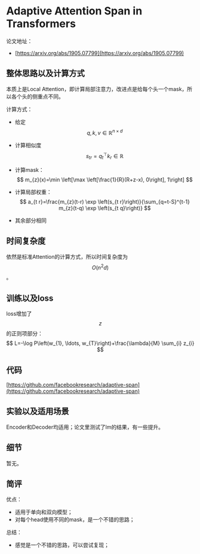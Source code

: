 # Adaptive Attention Span in Transformers

论文地址：

- [https://arxiv.org/abs/1905.07799](https://arxiv.org/abs/1905.07799)



## 整体思路以及计算方式

本质上是Local Attention，即计算局部注意力，改进点是给每个头一个mask，所以各个头的侧重点不同。

计算方式：

- 给定$$q, k, v\in \mathbb R^{n\times d}$$

- 计算相似度$$s_{tr}= q_t^{\top} k_r \in \mathbb R$$

- 计算mask：
  $$
  m_{z}(x)=\min \left[\max \left[\frac{1}{R}(R+z-x), 0\right], 1\right]
  $$

- 计算局部权重：
  $$
  a_{t r}=\frac{m_{z}(t-r) \exp \left(s_{t r}\right)}{\sum_{q=t-S}^{t-1} m_{z}(t-q) \exp \left(s_{t q}\right)}
  $$

- 其余部分相同



## 时间复杂度

依然是标准Attention的计算方式，所以时间复杂度为$$O(n^2 d)$$。



## 训练以及loss

loss增加了$$z$$的正则项部分：
$$
L=-\log P\left(w_{1}, \ldots, w_{T}\right)+\frac{\lambda}{M} \sum_{i} z_{i}
$$


## 代码

[https://github.com/facebookresearch/adaptive-span](https://github.com/facebookresearch/adaptive-span)



## 实验以及适用场景

Encoder和Decoder均适用；论文里测试了lm的结果，有一些提升。



## 细节

暂无。



## 简评

优点：

- 适用于单向和双向模型；
- 对每个head使用不同的mask，是一个不错的思路；

总结：

- 感觉是一个不错的思路，可以尝试复现；